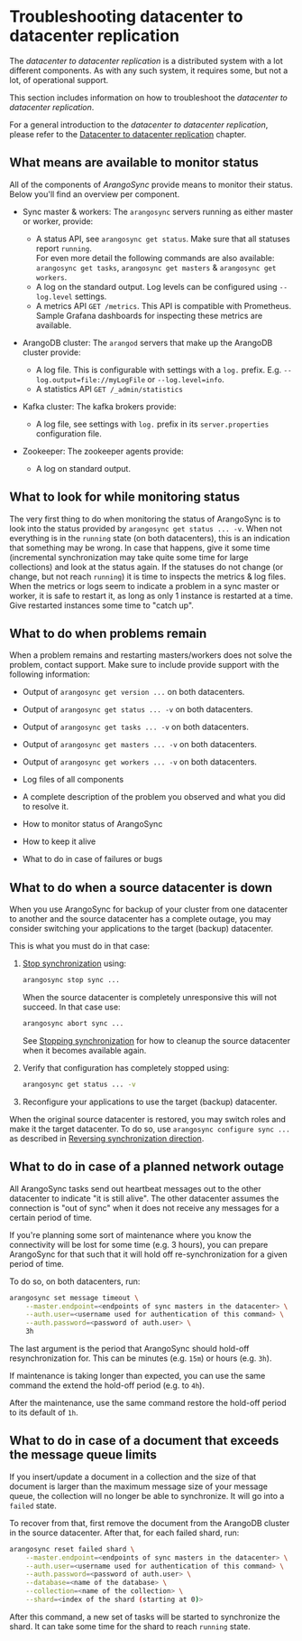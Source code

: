 <!-- don't edit here, its from https://@github.com/arangodb/arangosync.git / docs/Manual/ -->
# Troubleshooting datacenter to datacenter replication

The _datacenter to datacenter replication_ is a distributed system with a lot
different components. As with any such system, it requires some, but not a lot,
of operational support.

This section includes information on how to troubleshoot the
_datacenter to datacenter replication_.

For a general introduction to the _datacenter to datacenter replication_, please
refer to the [Datacenter to datacenter replication](../../Scalability/DC2DC/README.md)
chapter.

## What means are available to monitor status

All of the components of _ArangoSync_ provide means to monitor their status.
Below you'll find an overview per component.

- Sync master & workers: The `arangosync` servers running as either master
  or worker, provide:
  - A status API, see `arangosync get status`. Make sure that all statuses report `running`.
    <br/>For even more detail the following commands are also available:
    `arangosync get tasks`, `arangosync get masters` & `arangosync get workers`.
  - A log on the standard output. Log levels can be configured using `--log.level` settings.
  - A metrics API `GET /metrics`. This API is compatible with Prometheus.
    Sample Grafana dashboards for inspecting these metrics are available.

- ArangoDB cluster: The `arangod` servers that make up the ArangoDB cluster
  provide:
  - A log file. This is configurable with settings with a `log.` prefix.
  E.g. `--log.output=file://myLogFile` or `--log.level=info`.
  - A statistics API `GET /_admin/statistics`

- Kafka cluster: The kafka brokers provide:
  - A log file, see settings with `log.` prefix in its `server.properties` configuration file.

- Zookeeper: The zookeeper agents provide:
  - A log on standard output.

## What to look for while monitoring status

The very first thing to do when monitoring the status of ArangoSync is to
look into the status provided by `arangosync get status ... -v`.
When not everything is in the `running` state (on both datacenters), this is an
indication that something may be wrong. In case that happens, give it some time
(incremental synchronization may take quite some time for large collections)
and look at the status again. If the statuses do not change (or change, but not reach `running`)
it is time to inspects the metrics & log files.
<br/> When the metrics or logs seem to indicate a problem in a sync master or worker, it is
safe to restart it, as long as only 1 instance is restarted at a time.
Give restarted instances some time to "catch up".

## What to do when problems remain

When a problem remains and restarting masters/workers does not solve the problem,
contact support. Make sure to include provide support with the following information:

- Output of `arangosync get version ...` on both datacenters.
- Output of `arangosync get status ... -v` on both datacenters.
- Output of `arangosync get tasks ... -v` on both datacenters.
- Output of `arangosync get masters ... -v` on both datacenters.
- Output of `arangosync get workers ... -v` on both datacenters.
- Log files of all components
- A complete description of the problem you observed and what you did to resolve it.

- How to monitor status of ArangoSync
- How to keep it alive
- What to do in case of failures or bugs

## What to do when a source datacenter is down

When you use ArangoSync for backup of your cluster from one datacenter
to another and the source datacenter has a complete outage, you may consider
switching your applications to the target (backup) datacenter.

This is what you must do in that case:

1. [Stop synchronization](../../Administration/DC2DC/README.md#stopping-synchronization) using:

   ```bash
   arangosync stop sync ...
   ```
   When the source datacenter is completely unresponsive this will not succeed.
   In that case use:

   ```bash
   arangosync abort sync ...
   ```

   See [Stopping synchronization](../../Administration/DC2DC/README.md#stopping-synchronization)
   for how to cleanup the source datacenter when it becomes available again.

2. Verify that configuration has completely stopped using:
   ```bash
   arangosync get status ... -v
   ```

3. Reconfigure your applications to use the target (backup) datacenter.

When the original source datacenter is restored, you may switch roles and
make it the target datacenter. To do so, use `arangosync configure sync ...`
as described in [Reversing synchronization direction](../../Administration/DC2DC/README.md#reversing-synchronization-direction).

## What to do in case of a planned network outage

All ArangoSync tasks send out heartbeat messages out to the other datacenter
to indicate "it is still alive". The other datacenter assumes the connection is
"out of sync" when it does not receive any messages for a certain period of time.

If you're planning some sort of maintenance where you know the connectivity
will be lost for some time (e.g. 3 hours), you can prepare ArangoSync for that
such that it will hold off re-synchronization for a given period of time.

To do so, on both datacenters, run:

```bash
arangosync set message timeout \
    --master.endpoint=<endpoints of sync masters in the datacenter> \
    --auth.user=<username used for authentication of this command> \
    --auth.password=<password of auth.user> \
    3h
```

The last argument is the period that ArangoSync should hold-off resynchronization for.
This can be minutes (e.g. `15m`) or hours (e.g. `3h`).

If maintenance is taking longer than expected, you can use the same command the extend
the hold-off period (e.g. to `4h`).

After the maintenance, use the same command restore the hold-off period to its
default of `1h`.

## What to do in case of a document that exceeds the message queue limits

If you insert/update a document in a collection and the size of that document
is larger than the maximum message size of your message queue, the collection
will no longer be able to synchronize. It will go into a `failed` state.

To recover from that, first remove the document from the ArangoDB cluster
in the source datacenter. After that, for each failed shard, run:

```bash
arangosync reset failed shard \
    --master.endpoint=<endpoints of sync masters in the datacenter> \
    --auth.user=<username used for authentication of this command> \
    --auth.password=<password of auth.user> \
    --database=<name of the database> \
    --collection=<name of the collection> \
    --shard=<index of the shard (starting at 0)>
```

After this command, a new set of tasks will be started to synchronize the shard.
It can take some time for the shard to reach `running` state.
